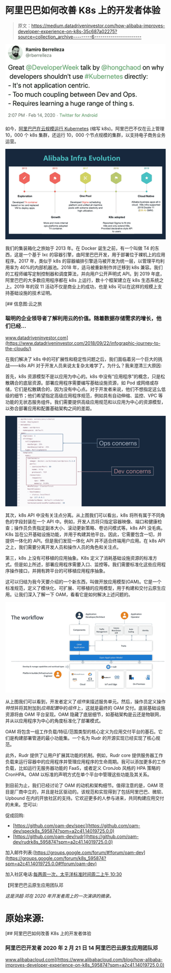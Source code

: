 # 阿里巴巴如何改善 K8s 上的开发者体验

> 原文：<https://medium.datadriveninvestor.com/how-alibaba-improves-developer-experience-on-k8s-35c687a02275?source=collection_archive---------6----------------------->

![](img/ccc0c64b6baf39f8c0dcc5b479095516.png)

如今，[阿里巴巴在云规模运行 Kubernetes](https://www.alibabacloud.com/product/kubernetesk8s_595874?spm=a2c41.14019725.0.0) (缩写 k8s)。阿里巴巴不仅在云上管理 10，000 个 k8s 集群，还运行 10，000 个节点规模的集群，以支持电子商务业务运营。

![](img/39aa1bacd6fc4bea9f59fdb9c7f08173.png)

我们的集装箱化之旅始于 2013 年。在 Docker 诞生之前，有一个叫做 T4 的东西，这是一个基于 lxc 的容器引擎，由阿里巴巴开发，用于部署位于裸机上的应用程序。2017 年，类似于 k8s 的容器编排引擎适马被开发为统一层，以管理平均利用率为 40%的内部机器池。2018 年，适马被重新制作并迁移到 k8s 兼容。我们的工程师编写定制控制器和调度算法，并向用户公开声明式 API。到 2019 年底，阿里巴巴的大多数应用程序都在 k8s 上运行，数十个框架建立在 k8s 生态系统之上。2019 年的双 11 活动不仅是商业上的成功，也是 k8s 可以在这样的规模上支持基础设施的技术证明。

[](https://www.datadriveninvestor.com/2018/09/22/infographic-journey-to-the-clouds/) [## 信息图:云之旅

### 聪明的企业领导者了解利用云的价值。随着数据存储需求的增长，他们已经…

www.datadriveninvestor.com](https://www.datadriveninvestor.com/2018/09/22/infographic-journey-to-the-clouds/) 

在我们解决了 k8s 中的可扩展性和稳定性问题之后，我们面临着另一个巨大的挑战——k8s API 对于开发人员来说太复杂太难学了。为什么？我来澄清三大原因:

首先，k8s 资源模型不是以应用为中心的。k8s 中没有“应用程序”的概念，只是松散耦合的底层资源。部署应用程序需要编写基础设施资源，如 Pod 或网络或存储，它们是松散耦合的，因为没有中心点。对于开发者来说，他们不想指定这么低级的细节；他们希望指定高级应用程序规范，例如具有自动伸缩、监控、VPC 等功能的无状态服务组件。我们需要提供高级应用规范和以应用为中心的资源模型，以弥合部署应用和配置基础架构之间的差距。

![](img/7636655386d2b2532ad39dd92805310d.png)

其次，k8s API 中没有关注点分离。从上图我们可以看出，k8s 将所有属于不同角色的字段封装在一个 API 中。例如，开发人员将只指定容器映像、端口和健康检查；操作员负责指定副本大小、滚动更新策略、卷访问模式等。k8s API 没毛病。K8s 旨在公开基础设施功能，并用于构建其他平台。因此，它需要包含一切，并提供一体化的 API。但是我们发现一体化 API 并不适合终端用户应用。在 k8s API 之上，我们需要分离开发人员和操作人员的角色和关注点。

第三，k8s 上没有可移植的应用抽象。K8s 定义了消耗基础设施资源的标准方式。但是如上所述，部署应用程序需要入口、监控等。我们需要标准化这些应用程序操作接口，并拥有跨平台的可移植应用程序抽象。

这可以归结为我今天要介绍的一个新东西，叫做开放应用模型(OAM)。它是一个标准规范，定义了模块化、可扩展、可移植的应用模型，用于构建和交付云原生应用。让我们深入了解一下 OAM，看看它是如何解决上述问题的。

![](img/96b15949cf41aaa75f5e1987f4bd28e9.png)

从上图我们可以看到，开发者定义了*组件*来描述服务单元。然后，操作员定义操作*特性*并将其附加到*应用配置*中的*组件*上，这就是最终的 OAM 交付。底层基础设施资源将由 OAM 平台呈现。OAM 隐藏了底层细节，如基础架构是云还是物联网，并从以应用程序为中心的角度标准化了部署模式。

OAM 将包含一组工作负载/特征/范围类型的核心定义为应用交付平台的基石。它们是构建部署管道的最小功能集。一个名为 Rudr 的开源实现已经实现了核心规范。

此外，Rudr 提供了让用户扩展其功能的机制。例如，Rudr core 提供服务器工作负载来运行容器中的应用程序并管理应用程序的生命周期。我可以添加更多的工作负载，比如运行无服务器功能的 FaaS，或者定义 CronJob 风格的 HPA 策略的 CronHPA。OAM 以标准的声明方式在单个平台中管理这些功能及其关系。

到目前为止，我们已经讨论了 OAM 的动机和架构细节。值得注意的是，OAM 项目是厂商中立的，并且是社区驱动的。该规范和实现得到了包括阿里巴巴、微软、Upbound 在内的开放社区的支持。它欢迎更多的人参与进来，共同构建应用交付的未来。您可以:

促成回购:

*   [https://github.com/oam-dev/spec](https://github.com/oam-dev/speck8s_595874?spm=a2c41.14019725.0.0)
*   [https://github.com/oam-dev/rudr](https://github.com/oam-dev/rudrk8s_595874?spm=a2c41.14019725.0.0)

加入邮件列表:[https://groups.google.com/forum/#!forum/oam-dev](https://groups.google.com/forum/k8s_595874?spm=a2c41.14019725.0.0#!forum/oam-dev)

加入社区电话:[每两周一次，太平洋标准时间周二上午 10:30](https://calendar.google.com/calendark8s_595874?spm=a2c41.14019725.0.0&cid=dDk5YThyNGIwOWJyYTJxajNlbWI0a2FvdGtAZ3JvdXAuY2FsZW5kYXIuZ29vZ2xlLmNvbQ)

【阿里巴巴云原生应用团队邓

*这是洪超·邓在 2020 年开发者周上的一次演讲的摘录。*

# 原始来源:

[](https://www.alibabacloud.com/blog/how-alibaba-improves-developer-experience-on-k8s_595874?spm=a2c41.14019725.0.0) [## 阿里巴巴如何改善 K8s 上的开发者体验

### 阿里巴巴开发者 2020 年 2 月 21 日 14 阿里巴巴云原生应用团队邓

www.alibabacloud.com](https://www.alibabacloud.com/blog/how-alibaba-improves-developer-experience-on-k8s_595874?spm=a2c41.14019725.0.0)